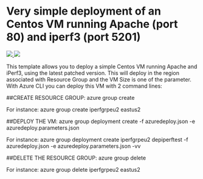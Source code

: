 # Very simple deployment of an Centos VM running Apache (port 80) and iperf3 (port 5201)

<a href="https://portal.azure.com/#create/Microsoft.Template/uri/https%3A%2F%2Fraw.githubusercontent.com%2Fflecoqui%2Fazure%2Fazure-quickstart-templates%2Fmaster%2F101-vm-simple-centos-iperf%2Fazuredeploy.json" target="_blank">
    <img src="http://azuredeploy.net/deploybutton.png"/>
</a>
<a href="http://armviz.io/#/?load=https%3A%2F%2Fraw.githubusercontent.com%2Fflecoqui%2Fazure%2F%2Fazure-quickstart-templates%2Fmaster%2F101-vm-simple-centos-iperf%2Fazuredeploy.json" target="_blank">
    <img src="http://armviz.io/visualizebutton.png"/>
</a>


This template allows you to deploy a simple Centos VM running Apache and iPerf3, using the latest patched version. This will deploy in the region associated with Resource Group and the VM Size is one of the parameter.
With Azure CLI you can deploy this VM with 2 command lines:

##CREATE RESOURCE GROUP:
azure group create <ResourceGroupName> <DataCenterName>

For instance:
    azure group create iperfgrpeu2 eastus2

##DEPLOY THE VM:
azure group deployment create <ResourceGroupName> <DeploymentName>  -f azuredeploy.json -e azuredeploy.parameters.json

For instance:
    azure group deployment create iperfgrpeu2 depiperftest -f azuredeploy.json -e azuredeploy.parameters.json -vv

##DELETE THE RESOURCE GROUP:
azure group delete <ResourceGroupName> <DataCenterName>

For instance:
    azure group delete iperfgrpeu2 eastus2
